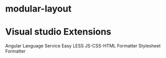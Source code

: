# modular-layout

# Visual studio Extensions
Angular Language Service
Easy LESS
JS-CSS-HTML Formatter
Stylesheet Formatter